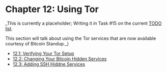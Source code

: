 # Chapter 12: Using Tor

_This is currently a placeholder; Writing it in Task #15 on the current [TODO list](https://github.com/BlockchainCommons/Learning-Bitcoin-from-the-Command-Line/blob/master/TODO.md).

This section will talk about using the Tor services that are now available courtesy of Bitcoin Standup._)

  * [12.1: Verifying Your Tor Setup](12_1_Verifying_Your_Tor_Setup.md)
  * [12.2: Changing Your Bitcoin Hidden Services](12_2_Changing_Your_Bitcoin_Hidden_Services.md)
  * [12.3: Adding SSH Hiddne Services](12_3_Adding_SSH_Hidden_Services)
